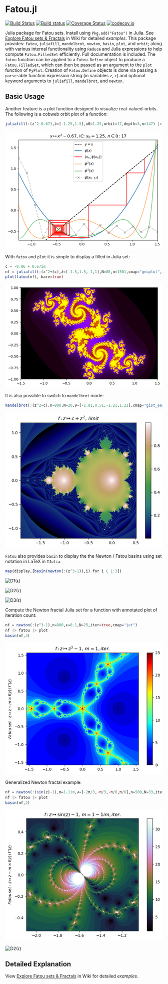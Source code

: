 # Fatou.jl

[![Build Status](https://travis-ci.org/chakravala/Fatou.jl.svg?branch=master)](https://travis-ci.org/chakravala/Fatou.jl) [![Build status](https://ci.appveyor.com/api/projects/status/mdathjmu7jg57u77?svg=true)](https://ci.appveyor.com/project/chakravala/fatou-jl) [![Coverage Status](https://coveralls.io/repos/github/chakravala/Fatou.jl/badge.svg?branch=master)](https://coveralls.io/github/chakravala/Fatou.jl?branch=master) [![codecov.io](http://codecov.io/github/chakravala/Fatou.jl/coverage.svg?branch=master)](http://codecov.io/github/chakravala/Fatou.jl?branch=master)

Julia package for Fatou sets. Install using `Pkg.add("Fatou")` in Julia. See [Explore Fatou sets & Fractals](https://github.com/chakravala/Fatou.jl/wiki/Explore-Fatou-sets-&-fractals) in Wiki for detailed *examples*. This package provides: `fatou`, `juliafill`, `mandelbrot`, `newton`, `basin`, `plot`, and `orbit`; along with various internal functionality using `Reduce` and Julia expressions to help compute `Fatou.FilledSet` efficiently. Full documentation is included. The `fatou` function can be applied to a `Fatou.Define` object to produce a `Fatou.FilledSet`, which can then be passed as an argument to the `plot` function of `PyPlot`. Creation of `Fatou.Define` objects is done via passing a `parse`-able function expression string (in variables `z`, `c`) and optional keyword arguments to `juliafill`, `mandelbrot`, and `newton`.

## Basic Usage

Another feature is a plot function designed to visualize real-valued-orbits. The following is a cobweb orbit plot of a function:

```Julia
juliafill(:(z^2-0.67),∂=[-1.25,1.5],x0=1.25,orbit=17,depth=3,n=147) |> orbit
```

![img/orbit.png](img/orbit.png)

With `fatou` and `plot` it is simple to display a filled in Julia set:

```Julia
c = -0.06 + 0.67im
nf = juliafill(:(z^2+$c),∂=[-1.5,1.5,-1,1],N=80,n=1501,cmap="gnuplot",iter=true)
plot(fatou(nf), bare=true)
```

![img/filled-julia.png](img/filled-julia.png)

It is also possible to switch to `mandelbrot` mode:

```Julia
mandelbrot(:(z^2+c),n=800,N=20,∂=[-1.91,0.51,-1.21,1.21],cmap="gist_earth") |> fatou |> plot
```

![img/mandelbrot.png](img/mandelbrot.png)

`Fatou` also provides `basin` to display the the Newton / Fatou basins using set notation in LaTeX in `IJulia`.

```Julia
map(display,[basin(newton(:(z^3-1)),i) for i ∈ 1:3])
```

![D1(ϵ)](http://latex.codecogs.com/svg.latex?D_1(\epsilon)%20=%20\left\\{z\in\mathbb{C}:\left|\\,z%20-%20\frac{z^{3}%20-%201}{3%20z^{2}}%20-%20r_i\\,\right|%3C\epsilon,\\,\forall%20r_i(\\,f(r_i)=0%20)\right\\})

![D2(ϵ)](http://latex.codecogs.com/svg.latex?D_2(\epsilon)%20=%20\left\\{z\in\mathbb{C}:\left|\\,z%20-%20\frac{\left(z%20-%20\frac{z^{3}%20-%201}{3%20z^{2}}\right)^{3}%20-%201}{3%20\left(z%20-%20\frac{z^{3}%20-%201}{3%20z^{2}}\right)^{2}}%20-%20\frac{z^{3}%20-%201}{3%20z^{2}}%20-%20r_i\\,\right|%3C\epsilon,\\,\forall%20r_i(\\,f(r_i)=0%20)\right\\})

![D3(ϵ)](http://latex.codecogs.com/svg.latex?D_3(\epsilon)%20=%20\left\\{z\in\mathbb{C}:\left|\\,z%20-%20\frac{\left(z%20-%20\frac{\left(z%20-%20\frac{z^{3}%20-%201}{3%20z^{2}}\right)^{3}%20-%201}{3%20\left(z%20-%20\frac{z^{3}%20-%201}{3%20z^{2}}\right)^{2}}%20-%20\frac{z^{3}%20-%201}{3%20z^{2}}\right)^{3}%20-%201}{3%20\left(z%20-%20\frac{\left(z%20-%20\frac{z^{3}%20-%201}{3%20z^{2}}\right)^{3}%20-%201}{3%20\left(z%20-%20\frac{z^{3}%20-%201}{3%20z^{2}}\right)^{2}}%20-%20\frac{z^{3}%20-%201}{3%20z^{2}}\right)^{2}}%20-%20\frac{\left(z%20-%20\frac{z^{3}%20-%201}{3%20z^{2}}\right)^{3}%20-%201}{3%20\left(z%20-%20\frac{z^{3}%20-%201}{3%20z^{2}}\right)^{2}}%20-%20\frac{z^{3}%20-%201}{3%20z^{2}}%20-%20r_i\\,\right|%3C\epsilon,\\,\forall%20r_i(\\,f(r_i)=0%20)\right\\})

Compute the Newton fractal Julia set for a function with annotated plot of iteration count:

```Julia
nf = newton(:(z^3-1),n=800,ϵ=0.1,N=25,iter=true,cmap="jet")
nf |> fatou |> plot
basin(nf,3)
```

![img/newton.png](img/newton.png)

Generalized Newton fractal example:

```Julia
nf = newton(:(sin(z)-1),m=1-1im,∂=[-2π/3,-π/3,-π/6,π/6],n=500,N=33,iter=true,ϵ=0.05,cmap="cubehelix")
nf |> fatou |> plot
basin(nf,2)
```

![img/generalized-newton.png](img/generalized-newton.png)

![D2(ϵ)](http://latex.codecogs.com/svg.latex?D_2(\epsilon)%20=%20\left\\{z\in\mathbb{C}:\left|\\,z%20-%20\frac{1}{\cos{\left%20(z%20\right%20)}}%20\left(1%20+%20i\right)%20\left(\sin{\left%20(z%20\right%20)}%20-%201\right)%20-%20\frac{\left(1%20+%20i\right)%20\left(\sin{\left%20(z%20-%20\frac{1}{\cos{\left%20(z%20\right%20)}}%20\left(1%20+%20i\right)%20\left(\sin{\left%20(z%20\right%20)}%20-%201\right)%20\right%20)}%20-%201\right)}{\cos{\left%20(z%20-%20\frac{1}{\cos{\left%20(z%20\right%20)}}%20\left(1%20+%20i\right)%20\left(\sin{\left%20(z%20\right%20)}%20-%201\right)%20\right%20)}}%20-%20r_i\\,\right|%3C\epsilon,\\,\forall%20r_i(\\,f(r_i)=0%20)\right\\})

## Detailed Explanation

View [Explore Fatou sets & Fractals](https://github.com/chakravala/Fatou.jl/wiki/Explore-Fatou-sets-&-fractals) in Wiki for detailed *examples*.
